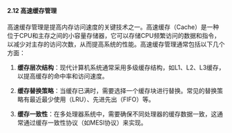 #### 2.12 高速缓存管理

高速缓存管理是提高内存访问速度的关键技术之一。高速缓存（Cache）是一种位于CPU和主存之间的小容量存储器，它可以存储CPU频繁访问的数据和指令，以减少对主存的访问次数，从而提高系统的性能。高速缓存管理通常包括以下几个方面：

1. **缓存层次结构**：现代计算机系统通常采用多级缓存结构，如L1、L2、L3缓存，以提高缓存的命中率和访问速度。

2. **缓存替换策略**：当缓存已满时，需要选择一个缓存块进行替换。常见的替换策略有最近最少使用（LRU）、先进先出（FIFO）等。

3. **缓存一致性**：在多处理器系统中，需要确保不同处理器的缓存数据一致，这通常通过缓存一致性协议（如MESI协议）来实现。

